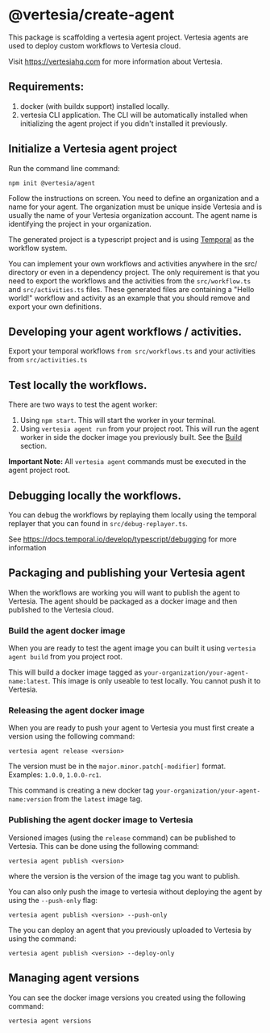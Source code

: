 # @vertesia/create-agent

This package is scaffolding a vertesia agent project.
Vertesia agents are used to deploy custom workflows to Vertesia cloud.

Visit https://vertesiahq.com for more information about Vertesia.

## Requirements:
1. docker (with buildx support) installed locally.
2. vertesia CLI application. The CLI will be automatically installed when initializing the agent project if you didn't installed it previously.

## Initialize a Vertesia agent project

Run the command line command:

```
npm init @vertesia/agent
```

Follow the instructions on screen. You need to define an organization and a name for your agent. The organization must be unique inside Vertesia and is usually the name of your Vertesia organization account. The agent name is identifying the project in your organization.

The generated project is a typescript project and is using [Temporal](https://temporal.io/) as the workflow system.

You can implement your own workflows and activities anywhere in the src/ directory or even in a dependency project. The only requirement is that you need to export the workflows and the activities from the `src/workflow.ts` and `src/activities.ts` files.
These generated files are containing a "Hello world!" workflow and activity as an example that you should remove and export your own definitions.


## Developing your agent workflows / activities.

Export your temporal workflows `from src/workflows.ts` and your activities from `src/activities.ts`

## Test locally the workflows.

There are two ways to test the agent worker:

1. Using `npm start`. This will start the worker in your terminal.
2. Using `vertesia agent run` from your project root. This will run the agent worker in side the docker image you previously built. See the [Build](build-the-agent-docker-image) section.

**Important Note:** All `vertesia agent` commands must be executed in the agent project root.

## Debugging locally the workflows.

You can debug the workflows by replaying them locally using the temporal replayer that you can found in  `src/debug-replayer.ts`.

See https://docs.temporal.io/develop/typescript/debugging for more information

## Packaging and publishing your Vertesia agent

When the workflows are working you will want to publish the agent to Vertesia.
The agent should be packaged as a docker image and then published to the Vertesia cloud.

### Build the agent docker image

When you are ready to test the agent image you can built it using `vertesia agent build` from you project root.

This will build a docker image tagged as `your-organization/your-agent-name:latest`.
This image is only useable to test locally. You cannot push it to Vertesia.

### Releasing the agent docker image

When you are ready to push your agent to Vertesia you must first create a version using the following command:

```
vertesia agent release <version>
```

The version must be in the `major.minor.patch[-modifier]` format. \
Examples: `1.0.0`, `1.0.0-rc1`.

This command is creating a new docker tag `your-organization/your-agent-name:version` from the `latest` image tag.

### Publishing the agent docker image to Vertesia

Versioned images (using the `release` command) can be published to Vertesia. This can be done using the following command:

```
vertesia agent publish <version>
```

where the version is the version of the image tag you want to publish.

You can also only push the image to vertesia without deploying the agent by using the `--push-only` flag:

```
vertesia agent publish <version> --push-only
```

The you can deploy an agent that you previously uploaded to Vertesia by using the command:

```
vertesia agent publish <version> --deploy-only
```

## Managing agent versions

You can see the docker image versions you created using the following command:

```
vertesia agent versions
```
